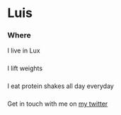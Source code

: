 # Luis

### Where

I live in Lux

###

I lift weights


###

I eat protein shakes all day everyday

###

Get in touch with me on [my twitter](https://twitter.com/fresh_kunami)
